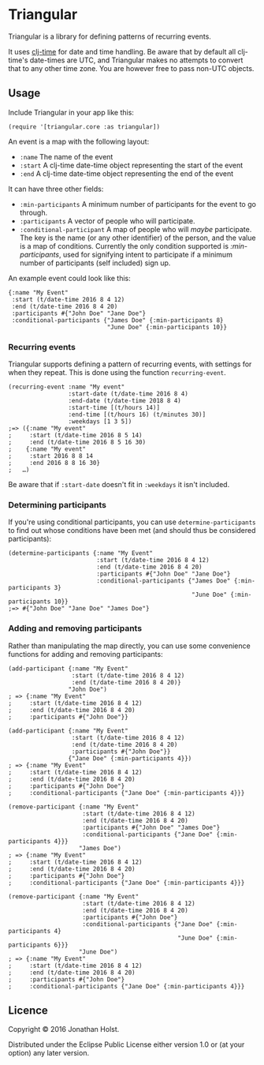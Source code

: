 # Triangular

Triangular is a library for defining patterns of recurring events.

It uses [clj-time][] for date and time handling. Be aware that by default all clj-time's date-times are UTC, and Triangular makes no attempts to convert that to any other time zone. You are however free to pass non-UTC objects.

## Usage

Include Triangular in your app like this:

    (require '[triangular.core :as triangular])

An event is a map with the following layout:

* `:name` The name of the event
* `:start` A clj-time date-time object representing the start of the event
* `:end` A clj-time date-time object representing the end of the event

It can have three other fields:

* `:min-participants` A minimum number of participants for the event to go through.
* `:participants` A vector of people who will participate.
* `:conditional-participant` A map of people who will *maybe* participate. The key is the name (or any other identifier) of the person, and the value is a map of conditions. Currently the only condition supported is *:min-participants*, used for signifying intent to participate if a minimum number of participants (self included) sign up.

An example event could look like this:

    {:name "My Event"
     :start (t/date-time 2016 8 4 12)
     :end (t/date-time 2016 8 4 20)
     :participants #{"John Doe" "Jane Doe"}
     :conditional-participants {"James Doe" {:min-participants 8}
                                "June Doe" {:min-participants 10}}

### Recurring events

Triangular supports defining a pattern of recurring events, with settings for
when they repeat. This is done using the function `recurring-event`.

    (recurring-event :name "My event"
                     :start-date (t/date-time 2016 8 4)
                     :end-date (t/date-time 2018 8 4)
                     :start-time [(t/hours 14)]
                     :end-time [(t/hours 16) (t/minutes 30)]
                     :weekdays [1 3 5])
    ;=> ({:name "My event"
    ;     :start (t/date-time 2016 8 5 14)
    ;     :end (t/date-time 2016 8 5 16 30)
    ;    {:name "My event"
    ;     :start 2016 8 8 14
    ;     :end 2016 8 8 16 30}
    ;   …)

Be aware that if `:start-date` doesn't fit in `:weekdays` it isn't included.

### Determining participants

If you're using conditional participants, you can use `determine-participants` to find out whose conditions have been met (and should thus be considered participants):

    (determine-participants {:name "My Event"
                             :start (t/date-time 2016 8 4 12)
                             :end (t/date-time 2016 8 4 20)
                             :participants #{"John Doe" "Jane Doe"}
                             :conditional-participants {"James Doe" {:min-participants 3}
                                                        "June Doe" {:min-participants 10}}
    ;=> #{"John Doe" "Jane Doe" "James Doe"}

### Adding and removing participants

Rather than manipulating the map directly, you can use some convenience functions for adding and removing participants:

    (add-participant {:name "My Event"
                      :start (t/date-time 2016 8 4 12)
                      :end (t/date-time 2016 8 4 20)}
                     "John Doe")
    ; => {:name "My Event"
    ;     :start (t/date-time 2016 8 4 12)
    ;     :end (t/date-time 2016 8 4 20)
    ;     :participants #{"John Doe"}}

    (add-participant {:name "My Event"
                      :start (t/date-time 2016 8 4 12)
                      :end (t/date-time 2016 8 4 20)
                      :participants #{"John Doe"}}
                     {"Jane Doe" {:min-participants 4}})
    ; => {:name "My Event"
    ;     :start (t/date-time 2016 8 4 12)
    ;     :end (t/date-time 2016 8 4 20)
    ;     :participants #{"John Doe"}
    ;     :conditional-participants {"Jane Doe" {:min-participants 4}}}

    (remove-participant {:name "My Event"
                         :start (t/date-time 2016 8 4 12)
                         :end (t/date-time 2016 8 4 20)
                         :participants #{"John Doe" "James Doe"}
                         :conditional-participants {"Jane Doe" {:min-participants 4}}}
                        "James Doe")
    ; => {:name "My Event"
    ;     :start (t/date-time 2016 8 4 12)
    ;     :end (t/date-time 2016 8 4 20)
    ;     :participants #{"John Doe"}
    ;     :conditional-participants {"Jane Doe" {:min-participants 4}}}

    (remove-participant {:name "My Event"
                         :start (t/date-time 2016 8 4 12)
                         :end (t/date-time 2016 8 4 20)
                         :participants #{"John Doe"}
                         :conditional-participants {"Jane Doe" {:min-participants 4}
                                                    "June Doe" {:min-participants 6}}}
                        "June Doe")
    ; => {:name "My Event"
    ;     :start (t/date-time 2016 8 4 12)
    ;     :end (t/date-time 2016 8 4 20)
    ;     :participants #{"John Doe"}
    ;     :conditional-participants {"Jane Doe" {:min-participants 4}}}

## Licence

Copyright © 2016 Jonathan Holst.

Distributed under the Eclipse Public License either version 1.0 or (at
your option) any later version.

[clj-time]: https://github.com/clj-time/clj-time

